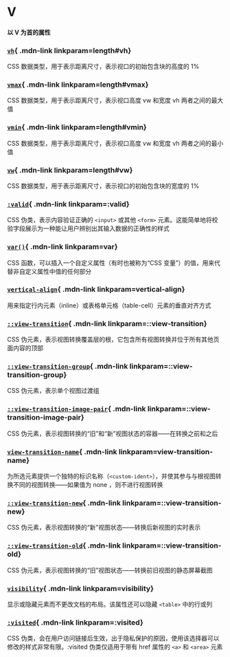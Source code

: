 # V

#### 以 V 为首的属性

<Mcard>

### [`vh`][zh-link]{ .mdn-link linkparam=length#vh}
CSS 数据类型，用于表示距离尺寸，表示视口的初始包含块的高度的 1%
</Mcard>

<Mcard>

### [`vmax`][zh-link]{ .mdn-link linkparam=length#vmax}
CSS 数据类型，用于表示距离尺寸，表示视口高度 vw 和宽度 vh 两者之间的最大值
</Mcard>

<Mcard>

### [`vmin`][zh-link]{ .mdn-link linkparam=length#vmin}
CSS 数据类型，用于表示距离尺寸，表示视口高度 vw 和宽度 vh 两者之间的最小值
</Mcard>

<Mcard>

### [`vw`][zh-link]{ .mdn-link linkparam=length#vw}
CSS 数据类型，用于表示距离尺寸，表示视口的初始包含块的宽度的 1%
</Mcard>

<Mcard>

### [`:valid`][zh-link]{ .mdn-link linkparam=:valid}
CSS 伪类，表示内容验证正确的 `<input>` 或其他 `<form>` 元素。这能简单地将校验字段展示为一种能让用户辨别出其输入数据的正确性的样式
</Mcard>

<Mcard>

### [`var()`][zh-link]{ .mdn-link linkparam=var}
CSS 函数，可以插入一个自定义属性（有时也被称为“CSS 变量”）的值，用来代替非自定义属性中值的任何部分
</Mcard>

<Mcard>

### [`vertical-align`][zh-link]{ .mdn-link linkparam=vertical-align}
用来指定行内元素（inline）或表格单元格（table-cell）元素的垂直对齐方式
</Mcard>

<Mcard>

### [`::view-transition`][en-link]{ .mdn-link linkparam=::view-transition}
CSS 伪元素，表示视图转换覆盖层的根，它包含所有视图转换并位于所有其他页面内容的顶部
</Mcard>

<Mcard>

### [`::view-transition-group`][en-link]{ .mdn-link linkparam=::view-transition-group}
CSS 伪元素，表示单个视图过渡组
</Mcard>

<Mcard>

### [`::view-transition-image-pair`][en-link]{ .mdn-link linkparam=::view-transition-image-pair}
CSS 伪元素，表示视图转换的“旧”和“新”视图状态的容器——在转换之前和之后
</Mcard>

<Mcard>

### [`view-transition-name`][en-link]{ .mdn-link linkparam=view-transition-name}
为所选元素提供一个独特的标识名称（`<custom-ident>`），并使其参与与根视图转换不同的视图转换——如果值为 none ，则不进行视图转换
</Mcard>

<Mcard>

### [`::view-transition-new`][en-link]{ .mdn-link linkparam=::view-transition-new}
CSS 伪元素，表示视图转换的“新”视图状态——转换后新视图的实时表示
</Mcard>

<Mcard>

### [`::view-transition-old`][en-link]{ .mdn-link linkparam=::view-transition-old}
CSS 伪元素，表示视图转换的“旧”视图状态——转换前旧视图的静态屏幕截图
</Mcard>

<Mcard>

### [`visibility`][zh-link]{ .mdn-link linkparam=visibility}
显示或隐藏元素而不更改文档的布局。该属性还可以隐藏 `<table>` 中的行或列
</Mcard>

<Mcard>

### [`:visited`][zh-link]{ .mdn-link linkparam=:visited}
CSS 伪类，会在用户访问链接后生效，出于隐私保护的原因，使用该选择器可以修改的样式非常有限。:visited 伪类仅适用于带有 href 属性的 `<a>` 和 `<area>` 元素
</Mcard>

[zh-link]:https://developer.mozilla.org/zh-CN/docs/Web/CSS/
[en-link]:https://developer.mozilla.org/en-US/docs/Web/CSS/